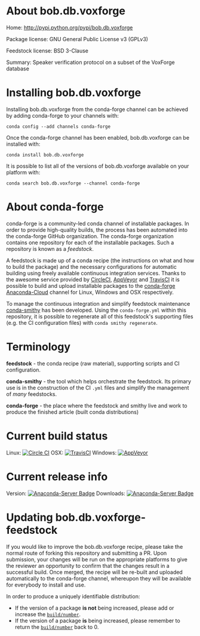 About bob.db.voxforge
=====================

Home: http://pypi.python.org/pypi/bob.db.voxforge

Package license: GNU General Public License v3 (GPLv3)

Feedstock license: BSD 3-Clause

Summary: Speaker verification protocol on a subset of the VoxForge database



Installing bob.db.voxforge
==========================

Installing bob.db.voxforge from the conda-forge channel can be achieved by adding conda-forge to your channels with:

```
conda config --add channels conda-forge
```

Once the conda-forge channel has been enabled, bob.db.voxforge can be installed with:

```
conda install bob.db.voxforge
```

It is possible to list all of the versions of bob.db.voxforge available on your platform with:

```
conda search bob.db.voxforge --channel conda-forge
```


About conda-forge
=================

conda-forge is a community-led conda channel of installable packages.
In order to provide high-quality builds, the process has been automated into the
conda-forge GitHub organization. The conda-forge organization contains one repository 
for each of the installable packages. Such a repository is known as a *feedstock*.

A feedstock is made up of a conda recipe (the instructions on what and how to build
the package) and the necessary configurations for automatic building using freely
available continuous integration services. Thanks to the awesome service provided by
[CircleCI](https://circleci.com/), [AppVeyor](http://www.appveyor.com/)
and [TravisCI](https://travis-ci.org/) it is possible to build and upload installable
packages to the [conda-forge](https://anaconda.org/conda-forge)
[Anaconda-Cloud](http://docs.anaconda.org/) channel for Linux, Windows and OSX respectively.

To manage the continuous integration and simplify feedstock maintenance
[conda-smithy](http://github.com/conda-forge/conda-smithy) has been developed.
Using the ``conda-forge.yml`` within this repository, it is possible to regenerate all of
this feedstock's supporting files (e.g. the CI configuration files) with ``conda smithy regenerate``.


Terminology
===========

**feedstock** - the conda recipe (raw material), supporting scripts and CI configuration.

**conda-smithy** - the tool which helps orchestrate the feedstock.
                   Its primary use is in the construction of the CI ``.yml`` files
                   and simplify the management of *many* feedstocks.

**conda-forge** - the place where the feedstock and smithy live and work to
                  produce the finished article (built conda distributions)

Current build status
====================
Linux: [![Circle CI](https://circleci.com/gh/conda-forge/bob.db.voxforge-feedstock.svg?style=svg)](https://circleci.com/gh/conda-forge/bob.db.voxforge-feedstock)
OSX: [![TravisCI](https://travis-ci.org/conda-forge/bob.db.voxforge-feedstock.svg?branch=master)](https://travis-ci.org/conda-forge/bob.db.voxforge-feedstock) 
Windows: [![AppVeyor](https://ci.appveyor.com/api/projects/status/github/conda-forge/bob.db.voxforge-feedstock?svg=True)](https://ci.appveyor.com/project/conda-forge/bob.db.voxforge-feedstock/branch/master)

Current release info
====================
Version: [![Anaconda-Server Badge](https://anaconda.org/conda-forge/bob.db.voxforge/badges/version.svg)](https://anaconda.org/conda-forge/bob.db.voxforge)
Downloads: [![Anaconda-Server Badge](https://anaconda.org/conda-forge/bob.db.voxforge/badges/downloads.svg)](https://anaconda.org/conda-forge/bob.db.voxforge)


Updating bob.db.voxforge-feedstock
==================================

If you would like to improve the bob.db.voxforge recipe, please take the normal
route of forking this repository and submitting a PR. Upon submission, your changes will
be run on the appropriate platforms to give the reviewer an opportunity to confirm that the
changes result in a successful build. Once merged, the recipe will be re-built and uploaded
automatically to the conda-forge channel, whereupon they will be available for everybody to
install and use.

In order to produce a uniquely identifiable distribution:
 * If the version of a package **is not** being increased, please add or increase
   the [``build/number``](http://conda.pydata.org/docs/building/meta-yaml.html#build-number-and-string). 
 * If the version of a package **is** being increased, please remember to return
   the [``build/number``](http://conda.pydata.org/docs/building/meta-yaml.html#build-number-and-string)
   back to 0.
